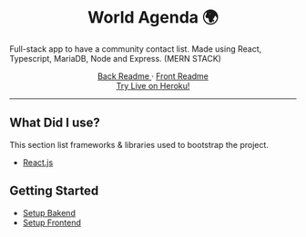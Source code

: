 <div align="center">

  <h1 align="center">World Agenda 🌍️</h3>

  <p align="left">
     Full-stack app to have a community contact list. Made using React, Typescript, MariaDB, Node and Express. (MERN STACK)
    <br />
  </p>
  <p>
    <a href="">Back Readme </a>
    ·
    <a href="">Front Readme</a>
    <br/>
       <a href="https://contacts-app-maaluuz.vercel.app/">
     Try Live on Heroku! </a>
    </p>
    
 
</div>

<hr/>

## What Did I use?

This section list frameworks & libraries used to bootstrap the project. 

* [React.js](https://reactjs.org/)

## Getting Started

* [Setup Bakend]()
* [Setup Frontend]()

